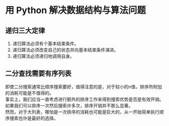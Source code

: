 # 用 Python 解决数据结构与算法问题

## 递归三大定律

1. 递归算法必须有个基本结束条件。
2. 递归算法必须改变自己的状态并向基本结束条件演进。
3. 递归算法必须递归地调用自身。

## 二分查找需要有序列表

即使二分搜索通常比顺序搜索要好，值得注意的是，对于较小的n值，排序所附加的消耗可能是不值得的。\
事实上，我们应当一直考虑进行额外的排序工作来得到搜索优势是否是有效开销。\
如果我们可以排序一次然后搜索许多次，排序开销并不那么显著。\
然而，对于大列表，哪怕是一次排序的消耗也可能是巨大的，从一开始简单执行顺序搜索也许是最好的选择。



